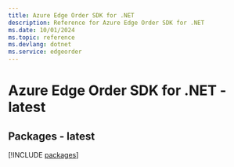 ```yaml
---
title: Azure Edge Order SDK for .NET
description: Reference for Azure Edge Order SDK for .NET
ms.date: 10/01/2024
ms.topic: reference
ms.devlang: dotnet
ms.service: edgeorder
---
```

# Azure Edge Order SDK for .NET - latest
## Packages - latest
[!INCLUDE [packages](edge-order-index.md)]